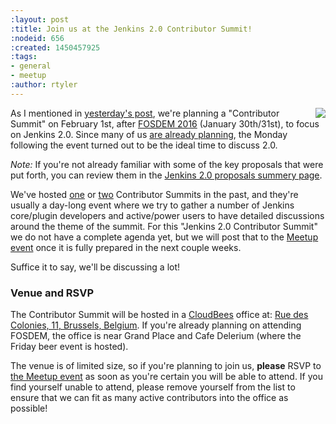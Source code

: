 ```yaml
---
:layout: post
:title: Join us at the Jenkins 2.0 Contributor Summit!
:nodeid: 656
:created: 1450457925
:tags:
- general
- meetup
:author: rtyler
---
```

<img src="https://web.archive.org/web/*/https://agentdero.cachefly.net/continuousblog/images/fosdem-2013.png" align="right"/>

As I mentioned in [yesterday's post](/content/fosdem-2016-travel-grant-program), we're planning a "Contributor Summit" on February 1st, after [FOSDEM 2016](https://fosdem.org/2016) (January 30th/31st), to focus on Jenkins 2.0. Since many of us [are already planning](https://wiki.jenkins-ci.org/display/JENKINS/FOSDEM+2016), the Monday following the event turned out to be the ideal time to discuss 2.0.

*Note:* If you're not already familiar with some of the key proposals that were put forth, you can review them in the [Jenkins 2.0 proposals summery page](/content/jenkins-20-proposals).


We've hosted [one](https://www.meetup.com/jenkinsmeetup/events/203777932/) or [two](https://www.meetup.com/jenkinsmeetup/events/126595572/) Contributor Summits in the past, and they're usually a day-long event where we try to gather a number of Jenkins core/plugin developers and active/power users to have detailed discussions around the theme of the summit. For this "Jenkins 2.0 Contributor Summit" we do not have a complete agenda yet, but we will post that to the [Meetup event](https://www.meetup.com/jenkinsmeetup/events/227463345/) once it is fully prepared in the next couple weeks.

Suffice it to say, we'll be discussing a lot!


### Venue and RSVP

The Contributor Summit will be hosted in a [CloudBees](https://cloudbees.com) office at: [Rue des Colonies, 11, Brussels, Belgium](https://maps.google.com/maps?f=q&hl=en&q=Rue+des+Colonies%2C+11%2C+Belgium%2C+be). If you're already planning on attending FOSDEM, the office is near Grand Place and Cafe Delerium (where the Friday beer event is hosted).

The venue is of limited size, so if you're planning to join us, **please** RSVP to [the Meetup event](https://www.meetup.com/jenkinsmeetup/events/227463345/) as soon as you're certain you will be able to attend. If you find yourself unable to attend, please remove yourself from the list to ensure that we can fit as many active contributors into the office as possible!
